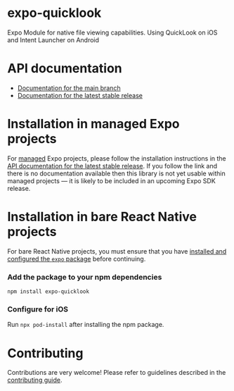 # expo-quicklook

Expo Module for native file viewing capabilities. Using QuickLook on iOS and Intent Launcher on Android

# API documentation

- [Documentation for the main branch](https://github.com/expo/expo/blob/main/docs/pages/versions/unversioned/sdk/quicklook.md)
- [Documentation for the latest stable release](https://docs.expo.dev/versions/latest/sdk/quicklook/)

# Installation in managed Expo projects

For [managed](https://docs.expo.dev/archive/managed-vs-bare/) Expo projects, please follow the installation instructions in the [API documentation for the latest stable release](#api-documentation). If you follow the link and there is no documentation available then this library is not yet usable within managed projects &mdash; it is likely to be included in an upcoming Expo SDK release.

# Installation in bare React Native projects

For bare React Native projects, you must ensure that you have [installed and configured the `expo` package](https://docs.expo.dev/bare/installing-expo-modules/) before continuing.

### Add the package to your npm dependencies

```
npm install expo-quicklook
```

### Configure for iOS

Run `npx pod-install` after installing the npm package.



# Contributing

Contributions are very welcome! Please refer to guidelines described in the [contributing guide]( https://github.com/expo/expo#contributing).
